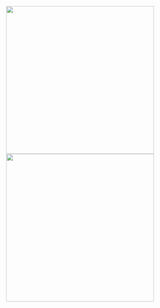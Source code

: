 <div>
  <img width="400px" src="https://github-readme-stats.vercel.app/api/top-langs/?username=arthurbacci64&hide=html">
  <br>
  <img width="400px" src="https://github-readme-stats.vercel.app/api/?username=arthurbacci64&hide=html">
</div>
